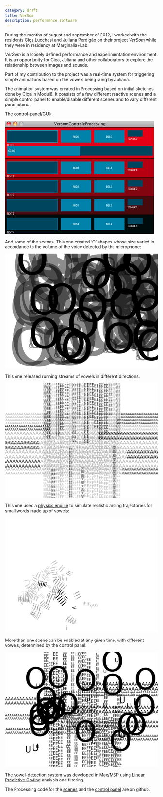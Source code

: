 ```yaml
---
category: draft
title: VerSom
description: performance software
---
```

During the months of august and september of 2012, I worked with the residents Ciça Lucchesi and Juliana Perdigão on their project *VerSom* while they were in residency at Marginalia+Lab.

*VerSom* is a loosely defined performance and experimentation environment. It is an opportunity for Ciça, Juliana and other collaborators to explore the relationship between images and sounds.

Part of my contribution to the project was a real-time system for triggering simple animations based on the vowels being sung by Juliana.

The animation system was created in Processing based on initial sketches done by Ciça in Modul8. It consists of a few different reactive scenes and a simple control panel to enable/disable different scenes and to vary different parameters.

The control-panel/GUI:

![](/assets/projects/versom/UI.png)

And some of the scenes. This one created ‘O’ shapes whose size varied in accordance to the volume of the voice detected by the microphone:

![](/assets/projects/versom/O2.png)

This one released running streams of vowels in different directions:

![](/assets/projects/versom/AE.png)

This one used a [physics engine](http://www.jbox2d.org/) to simulate realistic arcing trajectories for small words made up of vowels:

![](/assets/projects/versom/I.png)

More than one scene can be enabled at any given time, with different vowels, determined by the control panel:

![](/assets/projects/versom/AEOU.png)

The vowel-detection system was developed in Max/MSP using [Linear Predictive Coding](http://en.wikipedia.org/wiki/Linear_predictive_coding) analysis and filtering.

The Processing code for the [scenes](https://github.com/thiagohersan/VersomVogaisProcessing) and the [control panel](https://github.com/thiagohersan/VersomControleProcessing) are on github.
